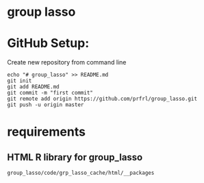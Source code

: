 # group lasso


# GitHub Setup:

Create new repository from command line

```
echo "# group_lasso" >> README.md
git init
git add README.md
git commit -m "first commit"
git remote add origin https://github.com/prfrl/group_lasso.git
git push -u origin master
```
# requirements

## HTML R library for group_lasso
`group_lasso/code/grp_lasso_cache/html/__packages`
